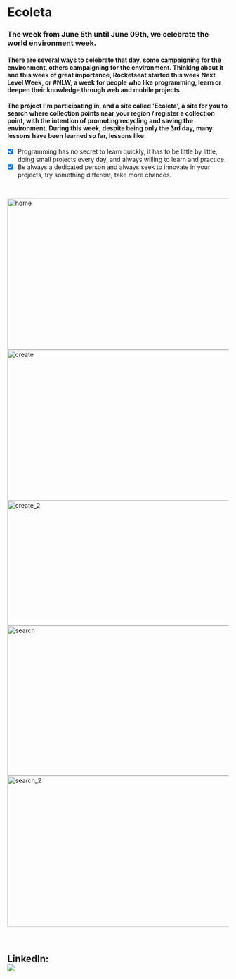 # Ecoleta

### The week from June 5th until June 09th, we celebrate the world environment week.

<h4>
There are several ways to celebrate that day, some campaigning for the environment, others campaigning for the environment. Thinking about it and this week of great importance, Rocketseat started this week Next Level Week, or #NLW, a week for people who like programming, learn or deepen their knowledge through web and mobile projects.
</h4>
<h4>
The project I'm participating in, and a site called 'Ecoleta', a site for you to search where collection points near your region / register a collection point, with the intention of promoting recycling and saving the environment.
During this week, despite being only the 3rd day, many lessons have been learned so far, lessons like:
</h4>
<p>
  
- [X] Programming has no secret to learn quickly, it has to be little by little, doing small projects every day, and always willing to learn and practice.
- [X] Be always a dedicated person and always seek to innovate in your projects, try something different, take more chances.
</p>

<br/>

<a data-flickr-embed="true" href="https://www.flickr.com/photos/190690980@N06/50796407628/in/dateposted-public/" title="home"><img src="https://live.staticflickr.com/65535/50796407628_051da3a0fd_z.jpg" width="640" height="344" alt="home"></a>
<a data-flickr-embed="true" href="https://www.flickr.com/photos/190690980@N06/50797158446/in/dateposted-public/" title="create"><img src="https://live.staticflickr.com/65535/50797158446_1b9ea864f0_z.jpg" width="640" height="343" alt="create"></a>
<a data-flickr-embed="true" href="https://www.flickr.com/photos/190690980@N06/50797274922/in/dateposted-public/" title="create_2"><img src="https://live.staticflickr.com/65535/50797274922_0ee4be156d_z.jpg" width="640" height="284" alt="create_2"></a>
<a data-flickr-embed="true" href="https://www.flickr.com/photos/190690980@N06/50797274882/in/dateposted-public/" title="search"><img src="https://live.staticflickr.com/65535/50797274882_8470eb96d1_z.jpg" width="640" height="341" alt="search"></a>
<a data-flickr-embed="true" href="https://www.flickr.com/photos/190690980@N06/50796407568/in/dateposted-public/" title="search_2"><img src="https://live.staticflickr.com/65535/50796407568_7e0fca76a4_z.jpg" width="640" height="343" alt="search_2"></a>

<br/>

<h2>
LinkedIn: <br/>
  <a href="https://www.linkedin.com/posts/lucas-anselmo-moraes-da-silva-543636161_nextlevelweek-nlw-rocketseat-activity-6675464617474457600-0rkQ" alt="Linkedin">
<img src="https://img.shields.io/badge/-Lucas-blue?style=flat-square&logo=Linkedin&logoColor=white&link=https://www.linkedin.com/in/lucas-anselmo-moraes-da-silva-543636161/" /></a>

</h2>
